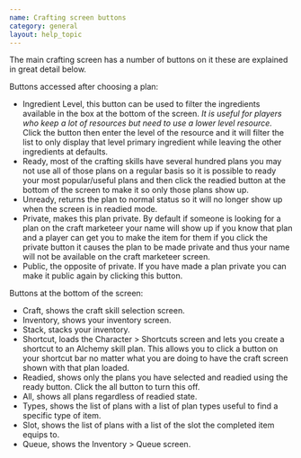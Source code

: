 ```yaml
---
name: Crafting screen buttons
category: general
layout: help_topic
---
```

The main crafting screen has a number of buttons on it these are explained in great detail below.

Buttons accessed after choosing a plan:

*   Ingredient Level, this button can be used to filter the ingredients available in the box at the bottom of the screen. _It is useful for players who keep a lot of resources but need to use a lower level resource._ Click the button then enter the level of the resource and it will filter the list to only display that level primary ingredient while leaving the other ingredients at defaults.
*   Ready, most of the crafting skills have several hundred plans you may not use all of those plans on a regular basis so it is possible to ready your most popular/useful plans and then click the readied button at the bottom of the screen to make it so only those plans show up.
*   Unready, returns the plan to normal status so it will no longer show up when the screen is in readied mode.
*   Private, makes this plan private. By default if someone is looking for a plan on the craft marketeer your name will show up if you know that plan and a player can get you to make the item for them if you click the private button it causes the plan to be made private and thus your name will not be available on the craft marketeer screen.
*   Public, the opposite of private. If you have made a plan private you can make it public again by clicking this button.

Buttons at the bottom of the screen:

*   Craft, shows the craft skill selection screen.
*   Inventory, shows your inventory screen.
*   Stack, stacks your inventory.
*   Shortcut, loads the Character > Shortcuts screen and lets you create a shortcut to an Alchemy skill plan. This allows you to click a button on your shortcut bar no matter what you are doing to have the craft screen shown with that plan loaded.
*   Readied, shows only the plans you have selected and readied using the ready button. Click the all button to turn this off.
*   All, shows all plans regardless of readied state.
*   Types, shows the list of plans with a list of plan types useful to find a specific type of item.
*   Slot, shows the list of plans with a list of the slot the completed item equips to.
*   Queue, shows the Inventory > Queue screen.